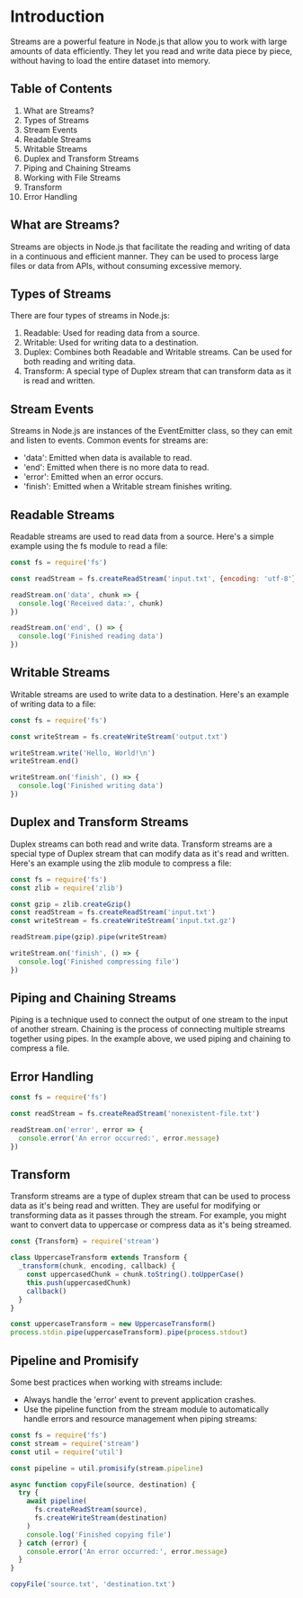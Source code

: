 # Introduction

Streams are a powerful feature in Node.js that allow you to work with large amounts of data efficiently. They let you read and write data piece by piece, without having to load the entire dataset into memory.

## Table of Contents

1. What are Streams?
1. Types of Streams
1. Stream Events
1. Readable Streams
1. Writable Streams
1. Duplex and Transform Streams
1. Piping and Chaining Streams
1. Working with File Streams
1. Transform
1. Error Handling

## What are Streams?

Streams are objects in Node.js that facilitate the reading and writing of data in a continuous and efficient manner. They can be used to process large files or data from APIs, without consuming excessive memory.

## Types of Streams

There are four types of streams in Node.js:

1. Readable: Used for reading data from a source.
1. Writable: Used for writing data to a destination.
1. Duplex: Combines both Readable and Writable streams. Can be used for both reading and writing data.
1. Transform: A special type of Duplex stream that can transform data as it is read and written.

## Stream Events

Streams in Node.js are instances of the EventEmitter class, so they can emit and listen to events. Common events for streams are:

- 'data': Emitted when data is available to read.
- 'end': Emitted when there is no more data to read.
- 'error': Emitted when an error occurs.
- 'finish': Emitted when a Writable stream finishes writing.

## Readable Streams

Readable streams are used to read data from a source. Here's a simple example using the fs module to read a file:

```js
const fs = require('fs')

const readStream = fs.createReadStream('input.txt', {encoding: 'utf-8'})

readStream.on('data', chunk => {
  console.log('Received data:', chunk)
})

readStream.on('end', () => {
  console.log('Finished reading data')
})
```

## Writable Streams

Writable streams are used to write data to a destination. Here's an example of writing data to a file:

```js
const fs = require('fs')

const writeStream = fs.createWriteStream('output.txt')

writeStream.write('Hello, World!\n')
writeStream.end()

writeStream.on('finish', () => {
  console.log('Finished writing data')
})
```

## Duplex and Transform Streams

Duplex streams can both read and write data. Transform streams are a special type of Duplex stream that can modify data as it's read and written. Here's an example using the zlib module to compress a file:

```js
const fs = require('fs')
const zlib = require('zlib')

const gzip = zlib.createGzip()
const readStream = fs.createReadStream('input.txt')
const writeStream = fs.createWriteStream('input.txt.gz')

readStream.pipe(gzip).pipe(writeStream)

writeStream.on('finish', () => {
  console.log('Finished compressing file')
})
```

## Piping and Chaining Streams

Piping is a technique used to connect the output of one stream to the input of another stream. Chaining is the process of connecting multiple streams together using pipes. In the example above, we used piping and chaining to compress a file.

## Error Handling

```js
const fs = require('fs')

const readStream = fs.createReadStream('nonexistent-file.txt')

readStream.on('error', error => {
  console.error('An error occurred:', error.message)
})
```

## Transform

Transform streams are a type of duplex stream that can be used to process data as it's being read and written. They are useful for modifying or transforming data as it passes through the stream. For example, you might want to convert data to uppercase or compress data as it's being streamed.

```js
const {Transform} = require('stream')

class UppercaseTransform extends Transform {
  _transform(chunk, encoding, callback) {
    const uppercasedChunk = chunk.toString().toUpperCase()
    this.push(uppercasedChunk)
    callback()
  }
}

const uppercaseTransform = new UppercaseTransform()
process.stdin.pipe(uppercaseTransform).pipe(process.stdout)
```

## Pipeline and Promisify

Some best practices when working with streams include:

- Always handle the 'error' event to prevent application crashes.
- Use the pipeline function from the stream module to automatically handle errors and resource management when piping streams:

```js
const fs = require('fs')
const stream = require('stream')
const util = require('util')

const pipeline = util.promisify(stream.pipeline)

async function copyFile(source, destination) {
  try {
    await pipeline(
      fs.createReadStream(source),
      fs.createWriteStream(destination)
    )
    console.log('Finished copying file')
  } catch (error) {
    console.error('An error occurred:', error.message)
  }
}

copyFile('source.txt', 'destination.txt')
```
